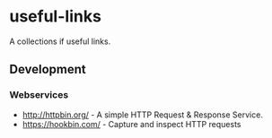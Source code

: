 # useful-links
A collections if useful links.

## Development

### Webservices

* http://httpbin.org/ - A simple HTTP Request & Response Service.
* https://hookbin.com/ - Capture and inspect HTTP requests
